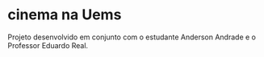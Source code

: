 # cinema na Uems
 Projeto desenvolvido em conjunto com o estudante Anderson Andrade e o Professor Eduardo Real.
